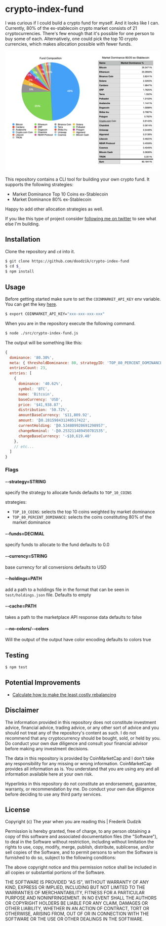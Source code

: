 # crypto-index-fund

I was curious if I could build a crypto fund for myself. And it looks like I can. Currently, 80% of the ex-stablecoin crypto market consists of 21 cryptocurrencies. There's few enough that it's possible for one person to buy some of each. Alternatively, one could pick the top 10 crypto currencies, which makes allocation possible with fewer funds.

![example allocation](./data/80ex-stable-example.png)

This repository contains a CLI tool for building your own crypto fund.  It supports the following strategies: 
- Market Dominance Top 10 Coins ex-Stablecoin
- Market Dominance 80% ex-Stablecoin

Happy to add other allocation strategies as well.

If you like this type of project consider [following me on twitter](https://twitter.com/dudzik_eth) to see what else I'm building.

## Installation

Clone the repository and `cd` into it.

```bash
$ git clone https://github.com/doodzik/crypto-index-fund
$ cd $_
$ npm install
```

## Usage

Before getting started make sure to set the `COINMARKET_API_KEY` env variable. You can get the key [here](https://coinmarketcap.com/api/).

```bash
$ export COINMARKET_API_KEY="xxx-xxx-xxx-xxx"
```

When you are in the repository execute the following command.

```bash
$ node ./src/crypto-index-fund.js
```

The output will be something like this:

```javascript
{
  dominance: '80.30%',
  meta: { thresholdDominance: 80, strategyID: 'TOP_80_PERCENT_DOMINANCE' },
  entriesCount: 23,
  entries: [
    {
      dominance: '40.62%',
      symbol: 'BTC',
      name: 'Bitcoin',
      baseCurrency: 'USD',
      price: '$41,938.87',
      distribution: '50.72%',
      amountBaseCurrency: '$11,809.92',
      amount: '₿0.281598431240517422',
      currentHolding: '₿0.534809920691298957',
      changeNominal: '-₿0.253211489450781535',
      changeBaseCurrency: '-$10,619.40'
    },
    // etc...
  ]
}
```

### Flags

#### --strategy=STRING 
specify the strategy to allocate funds
defaults to `TOP_10_COINS`

strategies:
- `TOP_10_COINS`: selects the top 10 coins weighted by market dominance
- `TOP_80_PERCENT_DOMINANCE`: selects the coins constituting 80% of the market dominance

#### --funds=DECIMAL 
specify funds to allocate to the fund
defaults to 0.0

#### --currency=STRING 
base currency for all conversions 
defaults to USD 

#### --holdings=PATH
add a path to a holdings file in the format that can be seen in `test/holdings.json` file. 
Defaults to empty 

#### --cache=PATH 
takes a path to the marketplace API response data
defaults to false

#### --no-colors/--colors 
Will the output of the output have color encoding
defaults to colors true

## Testing

```bash
$ npm test
```

## Potential Improvements

- [Calculate how to make the least costly rebalancing](https://en.wikipedia.org/wiki/Change-making_problem)


## Disclaimer

The information provided in this repository does not constitute investment advice, financial advice, trading advice, or any other sort of advice and you should not treat any of the repository's content as such. I do not recommend that any cryptocurrency should be bought, sold, or held by you. Do conduct your own due diligence and consult your financial advisor before making any investment decisions.

The data in this repository is provided by CoinMarketCap and I don't take any responsibility for any missing or wrong information. CoinMarketCap provides all information as is. You understand that you are using any and all information available here at your own risk.

Hyperlinks in this repository do not constitute an endorsement, guarantee, warranty, or recommendation by me. Do conduct your own due diligence before deciding to use any third party services.

## License

Copyright (c) The year when you are reading this | Frederik Dudzik

Permission is hereby granted, free of charge, to any person obtaining a copy
of this software and associated documentation files (the "Software"), to deal
in the Software without restriction, including without limitation the rights
to use, copy, modify, merge, publish, distribute, sublicense, and/or sell
copies of the Software, and to permit persons to whom the Software is
furnished to do so, subject to the following conditions:

The above copyright notice and this permission notice shall be included in all
copies or substantial portions of the Software.

THE SOFTWARE IS PROVIDED "AS IS", WITHOUT WARRANTY OF ANY KIND, EXPRESS OR
IMPLIED, INCLUDING BUT NOT LIMITED TO THE WARRANTIES OF MERCHANTABILITY,
FITNESS FOR A PARTICULAR PURPOSE AND NONINFRINGEMENT. IN NO EVENT SHALL THE
AUTHORS OR COPYRIGHT HOLDERS BE LIABLE FOR ANY CLAIM, DAMAGES OR OTHER
LIABILITY, WHETHER IN AN ACTION OF CONTRACT, TORT OR OTHERWISE, ARISING FROM,
OUT OF OR IN CONNECTION WITH THE SOFTWARE OR THE USE OR OTHER DEALINGS IN THE
SOFTWARE.
